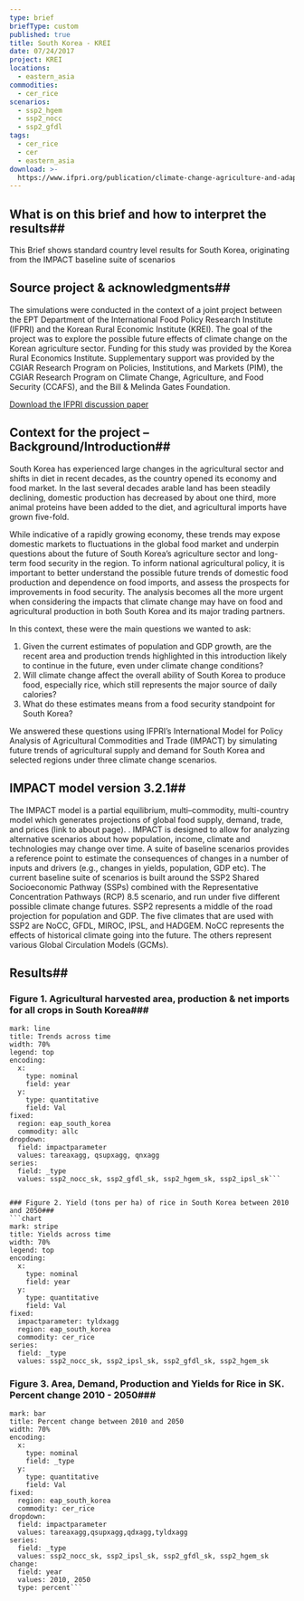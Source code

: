 ```yaml
---
type: brief
briefType: custom
published: true
title: South Korea - KREI
date: 07/24/2017
project: KREI
locations:
  - eastern_asia
commodities:
  - cer_rice
scenarios:
  - ssp2_hgem
  - ssp2_nocc
  - ssp2_gfdl
tags:
  - cer_rice
  - cer
  - eastern_asia
download: >-
  https://www.ifpri.org/publication/climate-change-agriculture-and-adaptation-republic-korea-2050-integrated-assessment
---
```

## What is on this brief and how to interpret the results##
This Brief shows standard country level results for South Korea, originating from the IMPACT baseline suite of scenarios


## Source project & acknowledgments##
The simulations were conducted in the context of a joint project between the EPT Department of the International Food Policy Research Institute (IFPRI) and the Korean Rural Economic Institute (KREI). The goal of the project was to explore the possible future effects of climate change on the Korean agriculture sector.
Funding for this study was provided by the Korea Rural Economics Institute. Supplementary support was provided by the CGIAR Research Program on Policies, Institutions, and Markets (PIM), the CGIAR Research Program on Climate Change, Agriculture, and Food Security (CCAFS), and the Bill & Melinda Gates Foundation.


[Download the IFPRI discussion paper](http://www.ifpri.org/publication/climate-change-agriculture-and-adaptation-republic-korea-2050-integrated-assessment)


## Context for the project – Background/Introduction##
South Korea has experienced large changes in the agricultural sector and shifts in diet in recent decades, as the country opened its economy and food market.
In the last several decades arable land has been steadily declining, domestic production has decreased by about one third, more animal proteins have been added to the diet, and agricultural imports have grown five-fold.

While indicative of a rapidly growing economy, these trends may expose domestic markets to fluctuations in the global food market and underpin questions about the future of South Korea’s agriculture sector and long-term food security in the region. To inform national agricultural policy, it is important to better understand the possible future trends of domestic food production and dependence on food imports, and assess the prospects for improvements in food security. The analysis becomes all the more urgent when considering the impacts that climate change may have on food and agricultural production in both South Korea and its major trading partners.

In this context, these were the main questions we wanted to ask:

1. Given the current estimates of population and GDP growth, are the recent area and production trends 			highlighted in this introduction likely to continue in the future, even under climate change conditions?
2. Will climate change affect the overall ability of South Korea to produce food, especially rice, which 		still represents the major source of daily calories?
3. What do these estimates means from a food security standpoint for South Korea?


We answered these questions using IFPRI’s International Model for Policy Analysis of Agricultural Commodities and Trade (IMPACT) by simulating future trends of agricultural supply and demand for South Korea and selected regions under three climate change scenarios.


## IMPACT model version 3.2.1##
The IMPACT model is a partial equilibrium, multi–commodity, multi-country model which generates projections of global food supply, demand, trade, and prices (link to about page). . IMPACT is designed to allow for analyzing alternative scenarios about how population, income, climate and technologies may change over time. A suite of baseline scenarios provides a reference point to estimate the consequences of changes in a number of inputs and drivers (e.g., changes in yields, population, GDP etc). The current baseline suite of scenarios is built around the SSP2 Shared Socioeconomic Pathway (SSPs) combined with the Representative Concentration Pathways (RCP) 8.5 scenario, and run under five different possible climate change futures.
SSP2 represents a middle of the road projection for population and GDP. The five climates that are used with SSP2 are NoCC, GFDL, MIROC, IPSL, and HADGEM. NoCC represents the effects of historical climate going into the future. The others represent various Global Circulation Models (GCMs).


## Results##

### Figure 1. Agricultural harvested area, production & net imports for all crops in South Korea###
```chart
mark: line
title: Trends across time
width: 70%
legend: top
encoding:
  x:
    type: nominal
    field: year
  y:
    type: quantitative
    field: Val
fixed:
  region: eap_south_korea
  commodity: allc
dropdown:
  field: impactparameter
  values: tareaxagg, qsupxagg, qnxagg
series:
  field: _type
  values: ssp2_nocc_sk, ssp2_gfdl_sk, ssp2_hgem_sk, ssp2_ipsl_sk```


### Figure 2. Yield (tons per ha) of rice in South Korea between 2010 and 2050###
```chart
mark: stripe
title: Yields across time
width: 70%
legend: top
encoding:
  x:
    type: nominal
    field: year
  y:
    type: quantitative
    field: Val
fixed:
  impactparameter: tyldxagg
  region: eap_south_korea
  commodity: cer_rice
series:
  field: _type
  values: ssp2_nocc_sk, ssp2_ipsl_sk, ssp2_gfdl_sk, ssp2_hgem_sk
  ```

### Figure 3. Area, Demand, Production and Yields for Rice in SK. Percent change 2010 - 2050###
```chart
mark: bar
title: Percent change between 2010 and 2050
width: 70%
encoding:
  x:
    type: nominal
    field: _type
  y:
    type: quantitative
    field: Val
fixed:
  region: eap_south_korea
  commodity: cer_rice
dropdown:
  field: impactparameter
  values: tareaxagg,qsupxagg,qdxagg,tyldxagg
series:
  field: _type
  values: ssp2_nocc_sk, ssp2_ipsl_sk, ssp2_gfdl_sk, ssp2_hgem_sk
change:
  field: year
  values: 2010, 2050
  type: percent```
